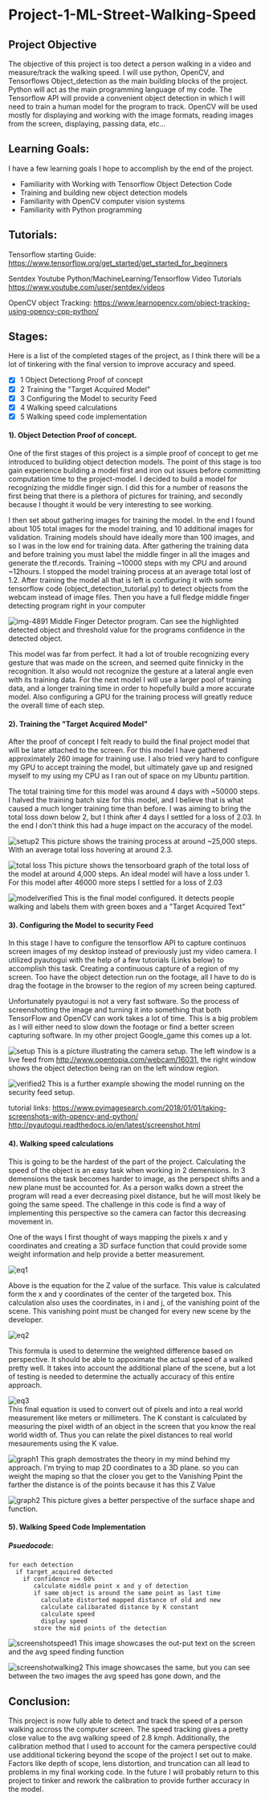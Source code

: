 # Project-1-ML-Street-Walking-Speed

## Project Objective

The objective of this project is too detect a person walking in a video and measure/track the walking speed.  I will use python, OpenCV, and Tensorflows Object_detection as the main building blocks of the project. Python will act as the main programming language of my code. The Tensorflow API will provide a convenient object detection in which I will need to train a human model for the program to track. OpenCV will be used mostly for displaying and working with the image formats, reading images from the screen, displaying, passing data, etc... 

## Learning Goals:
I have a few learning goals I hope to accomplish by the end of the project.

* Familiarity with Working with Tensorflow Object Detection Code
* Training and building new object detection models
* Familiarity with OpenCV computer vision systems
* Familiarity with Python programming


## Tutorials:

Tensorflow starting Guide:
https://www.tensorflow.org/get_started/get_started_for_beginners

Sentdex Youtube Python/MachineLearning/Tensorflow Video Tutorials
https://www.youtube.com/user/sentdex/videos

OpenCV object Tracking:
https://www.learnopencv.com/object-tracking-using-opencv-cpp-python/

## Stages:

Here is a list of the completed stages of the project, as I think there will be a lot of tinkering with the final version to improve accuracy and speed.

- [X] 1 Object Detectiong Proof of concept
- [X] 2 Training the "Target Acquired Model"
- [X] 3 Configuring the Model to security Feed
- [X] 4 Walking speed calculations
- [X] 5 Walking speed code implementation

#### 1). Object Detection Proof of concept.

 One of the first stages of this project is a simple proof of concept to get me introduced to building object detection models. The point of this stage is too gain experience building a model first and iron out issues before committing computation time to the project-model. I decided to build a model for recognizing the middle finger sign. I did this for a number of reasons the first being that there is a plethora of pictures for training, and secondly because I thought it would be very interesting to see working. 

  I then set about gathering images for training the model. In the end I found about 105 total images for the model training, and 10 additional images for validation.  Training models should have ideally more than 100 images, and so I was in the low end for training data. After gathering the training data and before training you must label the middle finger in all the images and generate the tf.records. Training ~10000 steps with my CPU and around ~12hours. I stopped the model training process at an average total lost of 1.2. After training the model all that is left is configuring it with some tensorflow code (object_detection_tutorial.py) to detect objects from the webcam instead of image files. Then you have a full fledge middle finger detecting program right in your computer
 
 ![img-4891](https://user-images.githubusercontent.com/36031736/36290636-e6001000-12f8-11e8-9004-892dac6521c6.jpg)
 Middle Finger Detector program. Can see the highlighted detected object and threshold value for the programs confidence in the detected object. 

    
 This model was far from perfect. It had a lot of trouble recognizing every gesture that was made on the screen, and seemed quite finnicky in the recognition. It also would not recognize the gesture at a lateral angle even with its training data. For the next model I will use a larger pool of training data, and a longer training time in order to hopefully build a more accurate model. Also configuring a GPU for the training process will greatly reduce the overall time of each step.
 

#### 2). Training the "Target Acquired Model"

 After the proof of concept I felt ready to build the final project model that will be later attached to the screen. For this model I have gathered approximately 260 image for training use. I also tried very hard to configure my GPU to accept training the model, but ultimately gave up and resigned myself to my using my CPU as I ran out of space on my Ubuntu partition.
 
 The total training time for this model was around 4 days with ~50000 steps. I halved the training batch size for this model, and I believe that is what caused a much longer training time than before. I was aiming to bring the total loss down below 2, but I think after 4 days I settled for a loss of 2.03. In the end I don't think this had a huge impact on the accuracy of the model.
 
![setup2](https://user-images.githubusercontent.com/36031736/36138225-15b276b0-10cb-11e8-8ae7-2acd0d7707e5.png)
This picture shows the training process at around ~25,000 steps. With an average total loss hovering at around 2.3.


![total loss](https://user-images.githubusercontent.com/36031736/36138060-83028080-10ca-11e8-876c-57f5affb4693.png)
This picture shows the tensorboard graph of the total loss of the model at around 4,000 steps. An ideal model will have a loss under 1. For this model after 46000 more steps I settled for a loss of 2.03
 
 
![modelverified](https://user-images.githubusercontent.com/36031736/36290640-ec6d3f30-12f8-11e8-92e7-8729d9262ff7.png)
This is the final model configured. It detects people walking and labels them with green boxes and a "Target Acquired Text"


   
#### 3). Configuring the Model to security Feed

In this stage I have to configure the tensorflow API to capture continuos screen images of my desktop instead of previously just my video camera. I utilized pyautogui with the help of a few tutorials (Links below) to accomplish this task. Creating a continuous capture of a region of my screen. Too have the object detection run on the footage, all I have to do is drag the footage in the browser to the region of my screen being captured. 

Unfortunately pyautogui is not a very fast software. So the process of screenshotting the image and turning it into something that both TensorFlow and OpenCV can work takes a lot of time. This is a big problem as I will either need to slow down the footage or find a better screen capturing software. In my other project Google_game this comes up a lot.


![setup](https://user-images.githubusercontent.com/36031736/36137783-4fc789a0-10c9-11e8-814a-bd863d1f96e9.png)
This is a picture illustrating the camera setup. The left window is a live feed from http://www.opentopia.com/webcam/16031,
the right window shows the object detection being ran on the left window region.  


![verified2](https://user-images.githubusercontent.com/36031736/36290642-eecb8304-12f8-11e8-94e1-0cf806d82ce9.png)
This is a further example showing the model running on the security feed setup. 


tutorial links:
https://www.pyimagesearch.com/2018/01/01/taking-screenshots-with-opencv-and-python/
http://pyautogui.readthedocs.io/en/latest/screenshot.html

#### 4). Walking speed calculations

This is going to be the hardest of the part of the project. Calculating the speed of the object is an easy task when working in 2 demensions. In 3 demensions the task becomes harder to image, as the perspect shifts and a new plane must be accounted for. As a person walks down a street the program will read a ever decreasing pixel distance, but he will most likely be going the same speed. The challenge in this code is find a way of implementing this perspective so the camera can factor this decreasing movement in. 

One of the ways I first thought of ways mapping the pixels x and y coordinates and creating a 3D surface function that could provide some weight information and help provide a better measurement. 



![eq1](https://user-images.githubusercontent.com/36031736/37326859-952b8ac4-26c6-11e8-9d7b-92eb31808995.JPG)

Above is the equation for the Z value of the surface. This value is calculated form the x and y coordinates of the center of the targeted box. This calculation also uses the coordinates, in i and j, of the vanishing point of the scene. This vanishing point must be changed for every new scene by the developer.  

![eq2](https://user-images.githubusercontent.com/36031736/37326860-9584091a-26c6-11e8-912b-f354197e048f.JPG)  

This formula is used to determine the weighted difference based on perspective. It should be able to appoximate the actual speed of a walked pretty well. It takes into account the additional plane of the scene, but a lot of testing is needed to determine the actually accuracy of this entire approach. 

![eq3](https://user-images.githubusercontent.com/36031736/37326861-95b6bfa4-26c6-11e8-9296-8e7a62b9e950.JPG)  
This final equation is used to convert out of pixels and into a real world measurement like meters or millimeters. The K constant is calculated by measuring the pixel width of an object in the screen that you know the real world width of. Thus you can relate the pixel distances to real world mesaurements using the K value. 

![graph1](https://user-images.githubusercontent.com/36031736/37327577-7f0b4c7c-26c9-11e8-979a-353e6744ec24.JPG)
This graph demostrates the theory in my mind behind my approach. I'm trying to map 2D coordinates to a 3D plane. so you can weight the maping so that the closer you get to the Vanishing Ppint the farther the distance is of the points because it has this Z Value


![graph2](https://user-images.githubusercontent.com/36031736/37327771-3690a626-26ca-11e8-977c-f2eb30be6c98.JPG)
This picture gives a better perspective of the surface shape and function. 


#### 5). Walking Speed Code Implementation


##### Psuedocode:
```
for each detection    
  if target_acquired detected  
    if confidence >= 60%  
       calculate middle point x and y of detection  
       if same object is around the same point as last time  
         calculate distorted mapped distance of old and new  
         calculate calibarated distance by K constant  
         calculate speed  
         display speed  
       store the mid points of the detection 
```
![screenshotspeed1](https://user-images.githubusercontent.com/36031736/36472496-9838f4a6-1724-11e8-91e2-f000e20d2f7a.png)
This image showcases the out-put text on the screen and the avg speed finding function

![screenshotwalking2](https://user-images.githubusercontent.com/36031736/36472498-9afb74ca-1724-11e8-9950-34f69ae24cb9.png)
This image showcases the same, but you can see between the two images the avg speed has gone down, and the 

## Conclusion:

This project is now fully able to detect and track the speed of a person walking accross the computer screen. The speed tracking gives a pretty close value to the avg walking speed of 2.8 kmph. Additionally, the calibration method that I used to account for the camera perspective could use additional tickering beyond the scope of the project I set out to make. Factors like depth of scope, lens distortion, and truncation can all lead to problems in my final working code. In the future I will probably return to this project to tinker and rework the calibration to provide further accuracy in the model. 
    

